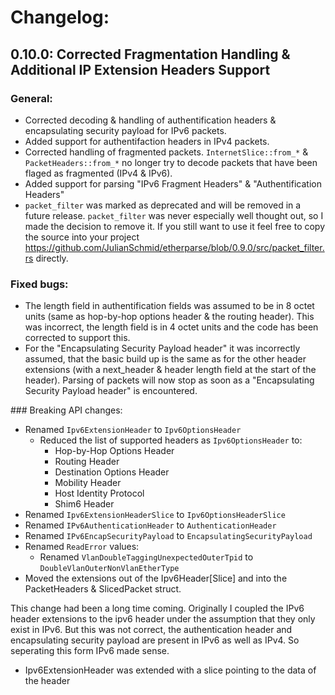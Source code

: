 # Changelog:

## 0.10.0: Corrected Fragmentation Handling & Additional IP Extension Headers Support

### General:

* Corrected decoding & handling of authentification headers & encapsulating security payload for IPv6 packets.
* Added support for authentifaction headers in IPv4 packets.
* Corrected handling of fragmented packets. `InternetSlice::from_*` & `PacketHeaders::from_*` no longer try to decode packets that have been flaged as fragmented (IPv4 & IPv6).
* Added support for parsing "IPv6 Fragment Headers" & "Authentification Headers"
* `packet_filter` was marked as deprecated and will be removed in a future release. `packet_filter` was never especially well thought out, so I made the decision to remove it. If you still want to use it feel free to copy the source into your project https://github.com/JulianSchmid/etherparse/blob/0.9.0/src/packet_filter.rs directly.

### Fixed bugs:

* The length field in authentification fields was assumed to be in 8 octet units (same as hop-by-hop options header & the routing header). This was incorrect, the length field is in 4 octet units and the code has been corrected to support this.
* For the "Encapsulating Security Payload header" it was incorrectly assumed, that the basic build up is the same as for the other header extensions (with a next_header & header length field at the start of the header). Parsing of packets will now stop as soon as a "Encapsulating Security Payload header" is encountered.

### Breaking API changes:

* Renamed `Ipv6ExtensionHeader` to `Ipv6OptionsHeader`
    * Reduced the list of supported headers as `Ipv6OptionsHeader` to:
        * Hop-by-Hop Options Header
        * Routing Header
        * Destination Options Header
        * Mobility Header
        * Host Identity Protocol
        * Shim6 Header
* Renamed `Ipv6ExtensionHeaderSlice` to `Ipv6OptionsHeaderSlice`
* Renamed `IPv6AuthenticationHeader` to `AuthenticationHeader`
* Renamed `IPv6EncapSecurityPayload` to `EncapsulatingSecurityPayload`
* Renamed `ReadError` values:
  * Renamed `VlanDoubleTaggingUnexpectedOuterTpid` to `DoubleVlanOuterNonVlanEtherType`
* Moved the extensions out of the Ipv6Header[Slice] and into the PacketHeaders & SlicedPacket struct.

This change had been a long time coming. Originally I coupled the IPv6 header extensions to the ipv6 header under the assumption that they only exist in IPv6. But this was not correct, the authentication header and encapsulating security payload are present in IPv6 as well as IPv4. So seperating this form IPv6 made sense.

* Ipv6ExtensionHeader was extended with a slice pointing to the data of the header

